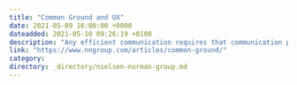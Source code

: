 ```yaml
---
title: "Common Ground and UX"
date: 2021-05-09 16:00:00 +0000
dateadded: 2021-05-10 09:26:19 +0100
description: "Any efficient communication requires that communication partners establish and rely on common ground so that they can take communication shortcuts."
link: "https://www.nngroup.com/articles/common-ground/"
category:
directory: _directory/nielsen-norman-group.md
---
```

